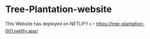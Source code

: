 # Tree-Plantation-website
 This Website has deployed on NETLIFY 👉
 https://tree-plantation-001.netlify.app/
